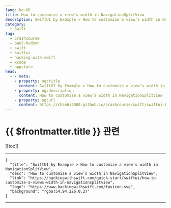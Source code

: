 ```yaml
---
lang: ko-KR
title: How to customize a view’s width in NavigationSplitView
description: SwiftUI by Example > How to customize a view’s width in NavigationSplitView
category:
  - Swift
tag: 
  - crashcourse
  - paul-hudson
  - swift
  - swiftui
  - hacking-with-swift
  - xcode
  - appstore
head:
  - - meta:
    - property: og:title
      content: SwiftUI by Example > How to customize a view’s width in NavigationSplitView
    - property: og:description
      content: How to customize a view’s width in NavigationSplitView
    - property: og:url
      content: https://chanhi2000.github.io/crashcourse/swift/swiftui-by-example/13-navigation/how-to-customize-a-views-width-in-navigationsplitview.html
---
```


# {{ $frontmatter.title }} 관련

[[toc]]

---

```component VPCard
{
  "title": "SwiftUI by Example > How to customize a view’s width in NavigationSplitView",
  "desc": "How to customize a view’s width in NavigationSplitView",
  "link": "https://hackingwithswift.com/quick-start/swiftui/how-to-customize-a-views-width-in-navigationsplitview",
  "logo": "https://www.hackingwithswift.com/favicon.svg",
  "background": "rgba(54,94,226,0.2)"
}
```

---

<TagLinks />